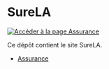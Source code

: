 # SureLA

[![Accéder à la page Assurance](https://img.shields.io/badge/Aller%20vers%20Assurance-Page%20web-blue?style=for-the-badge)](https://creatorgames04.github.io/surela/assurance.html)

Ce dépôt contient le site SureLA.

- [Assurance](https://creatorgames04.github.io/surela/assurance.html)